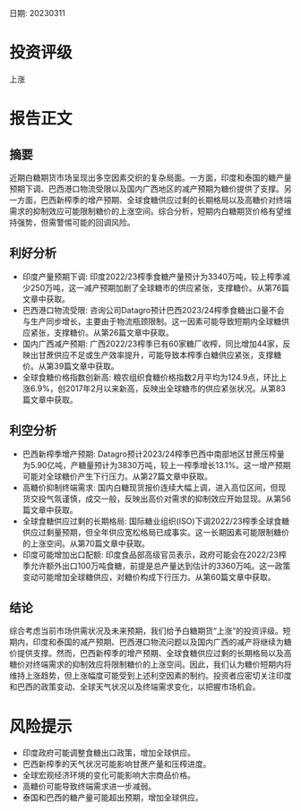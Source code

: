 
日期: 20230311

# 投资评级

上涨

# 报告正文

## 摘要

近期白糖期货市场呈现出多空因素交织的复杂局面。一方面，印度和泰国的糖产量预期下调、巴西港口物流受限以及国内广西地区的减产预期为糖价提供了支撑。另一方面，巴西新榨季的增产预期、全球食糖供应过剩的长期格局以及高糖价对终端需求的抑制效应可能限制糖价的上涨空间。综合分析，短期内白糖期货价格有望维持强势，但需警惕可能的回调风险。

## 利好分析

* 印度产量预期下调: 印度2022/23榨季食糖产量预计为3340万吨，较上榨季减少250万吨，这一减产预期加剧了全球糖市的供应紧张，支撑糖价。从第76篇文章中获取。
* 巴西港口物流受限: 咨询公司Datagro预计巴西2023/24榨季食糖出口量不会与生产同步增长，主要由于物流瓶颈限制。这一因素可能导致短期内全球糖供应紧张，支撑糖价。从第26篇文章中获取。
* 国内广西减产预期: 广西2022/23榨季已有60家糖厂收榨，同比增加44家，反映出甘蔗供应不足或生产效率提升，可能导致本榨季白糖供应紧张，支撑糖价。从第39篇文章中获取。
* 全球食糖价格指数创新高: 粮农组织食糖价格指数2月平均为124.9点，环比上涨6.9%，创2017年2月以来新高，反映出全球糖市的供应紧张状况。从第83篇文章中获取。

## 利空分析

* 巴西新榨季增产预期: Datagro预计2023/24榨季巴西中南部地区甘蔗压榨量为5.90亿吨，产糖量预计为3830万吨，较上一榨季增长13.1%。这一增产预期可能对全球糖价产生下行压力。从第27篇文章中获取。
* 高糖价抑制终端需求: 国内白糖现货报价连续大幅上调，进入高位区间，但现货交投气氛谨慎，成交一般，反映出高价对需求的抑制效应开始显现。从第56篇文章中获取。
* 全球食糖供应过剩的长期格局: 国际糖业组织(ISO)下调2022/23榨季全球食糖供应过剩量预期，但全年供应宽松格局已成事实。这一长期因素可能限制糖价的上涨空间。从第70篇文章中获取。
* 印度可能增加出口配额: 印度食品部高级官员表示，政府可能会在2022/23榨季允许额外出口100万吨食糖，前提是总产量达到估计的3360万吨。这一政策变动可能增加全球糖供应，对糖价构成下行压力。从第60篇文章中获取。

## 结论

综合考虑当前市场供需状况及未来预期，我们给予白糖期货“上涨”的投资评级。短期内，印度和泰国的减产预期、巴西港口物流问题以及国内广西的减产将继续为糖价提供支撑。然而，巴西新榨季的增产预期、全球食糖供应过剩的长期格局以及高糖价对终端需求的抑制效应将限制糖价的上涨空间。因此，我们认为糖价短期内将维持上涨趋势，但上涨幅度可能受到上述利空因素的制约。投资者应密切关注印度和巴西的政策变动、全球天气状况以及终端需求变化，以把握市场机会。

# 风险提示

* 印度政府可能调整食糖出口政策，增加全球供应。
* 巴西新榨季的天气状况可能影响甘蔗产量和压榨进度。
* 全球宏观经济环境的变化可能影响大宗商品价格。
* 高糖价可能导致终端需求进一步减弱。
* 泰国和巴西的糖产量可能超出预期，增加全球供应。
